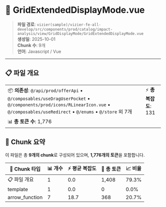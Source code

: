 # 📄 GridExtendedDisplayMode.vue

> **파일 경로**: `vizier(sample)/vizier-fe-all-develop/src/components/prod/catalog/impact-analysis/view/GridDisplayMode/GridExtendedDisplayMode.vue`  
> **생성일**: 2025-10-01  
> **Chunk 수**: 9개  
> **언어**: Javascript / Vue
---


## 📋 파일 개요

| | |
|--|--|
| 📦 **의존성**: `@/api/prod/offerApi` • `@/composables/useDragUserPocket` • `@/components/prod/icons/RLinearIcon.vue` • `@/composables/useRedirect` • `@/enums` • `@/store` 외 7개 | ⚡ **총 복잡도**: 131 |
| 📊 **총 토큰 수**: 1,776 |  |






## 🧩 Chunk 요약

이 파일은 총 **9개의 chunk**로 구성되어 있으며, **1,776개의 토큰**을 포함합니다.

| 🧩 Chunk 타입 | 📊 개수 | ⚡ 평균 복잡도 | 📝 총 토큰 | 📈 비율 |
|---------------|--------|-------------|----------|--------|
| 📋 파일 개요 | 1 | 0.0 | 1,408 | 79.3% |
| template | 1 | 0.0 | 0 | 0.0% |
| arrow_function | 7 | 18.7 | 368 | 20.7% |

